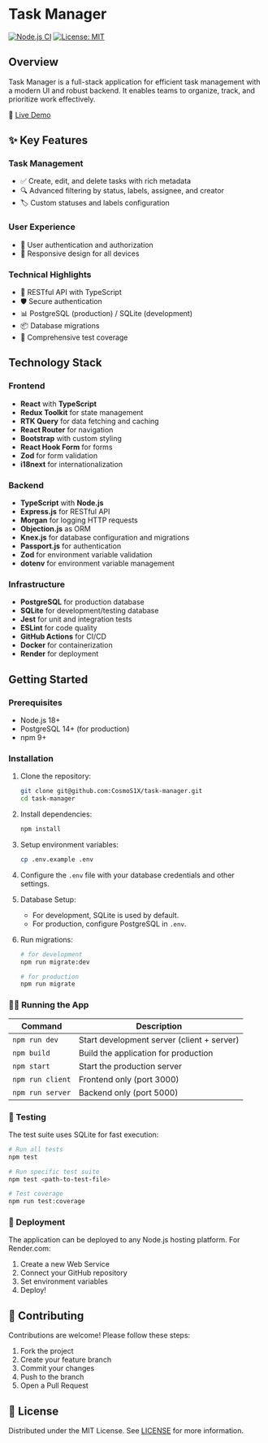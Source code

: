 # Task Manager

[![Node.js CI](https://github.com/CosmoS1X/new-typescript-project/actions/workflows/node.js.yml/badge.svg)](https://github.com/CosmoS1X/new-typescript-project/actions/workflows/node.js.yml)
[![License: MIT](https://img.shields.io/badge/License-MIT-yellow.svg)](https://opensource.org/licenses/MIT)

## Overview

Task Manager is a full-stack application for efficient task management with a modern UI and robust backend. It enables teams to organize, track, and prioritize work effectively.

🔗 [Live Demo](https://new-typescript-project.onrender.com/)

## ✨ Key Features

### Task Management
- ✅ Create, edit, and delete tasks with rich metadata
- 🔍 Advanced filtering by status, labels, assignee, and creator
- 🏷️ Custom statuses and labels configuration

### User Experience
- 👤 User authentication and authorization
- 📱 Responsive design for all devices

### Technical Highlights
- 🚀 RESTful API with TypeScript
- 🛡️ Secure authentication
- 📊 PostgreSQL (production) / SQLite (development)
- 📦 Database migrations
- 🧪 Comprehensive test coverage

## Technology Stack

### Frontend

- **React** with **TypeScript**
- **Redux Toolkit** for state management
- **RTK Query** for data fetching and caching
- **React Router** for navigation
- **Bootstrap** with custom styling
- **React Hook Form** for forms
- **Zod** for form validation
- **i18next** for internationalization

### Backend

- **TypeScript** with **Node.js**
- **Express.js** for RESTful API
- **Morgan** for logging HTTP requests
- **Objection.js** as ORM
- **Knex.js** for database configuration and migrations
- **Passport.js** for authentication
- **Zod** for environment variable validation
- **dotenv** for environment variable management

### Infrastructure

- **PostgreSQL** for production database
- **SQLite** for development/testing database
- **Jest** for unit and integration tests
- **ESLint** for code quality
- **GitHub Actions** for CI/CD
- **Docker** for containerization
- **Render** for deployment

## Getting Started

### Prerequisites

- Node.js 18+
- PostgreSQL 14+ (for production)
- npm 9+

### Installation

1. Clone the repository:

    ```bash
    git clone git@github.com:CosmoS1X/task-manager.git
    cd task-manager
    ```

2. Install dependencies:

    ```bash
    npm install
    ```
3. Setup environment variables:

    ```bash
    cp .env.example .env
    ```
  
4. Configure the `.env` file with your database credentials and other settings.

5. Database Setup:

    - For development, SQLite is used by default.
    - For production, configure PostgreSQL in `.env`.

6. Run migrations:

    ```bash
    # for development
    npm run migrate:dev
    ```

    ```bash
    # for production
    npm run migrate
    ```

### 🏃‍♂️ Running the App

| Command | Description |
| ------- | ----------- |
| `npm run dev` | Start development server (client + server) |
| `npm build` | Build the application for production |
| `npm start` | Start the production server |
| `npm run client` | Frontend only (port 3000) |
| `npm run server` | Backend only (port 5000) |

### 🧪 Testing

The test suite uses SQLite for fast execution:

```bash
# Run all tests
npm test

# Run specific test suite
npm test <path-to-test-file>

# Test coverage
npm run test:coverage
```

### 🚀 Deployment

The application can be deployed to any Node.js hosting platform. For Render.com:

1. Create a new Web Service
2. Connect your GitHub repository
3. Set environment variables
4. Deploy!

## 🤝 Contributing

Contributions are welcome! Please follow these steps:

1. Fork the project
2. Create your feature branch
3. Commit your changes
3. Push to the branch
4. Open a Pull Request

## 📄 License

Distributed under the MIT License. See [LICENSE](./LICENSE) for more information.
